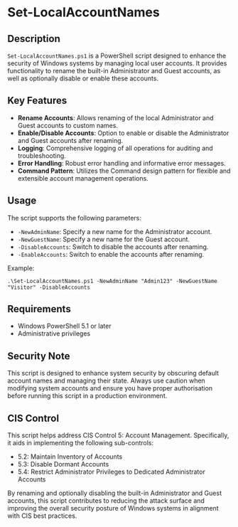 # Set-LocalAccountNames

## Description

`Set-LocalAccountNames.ps1` is a PowerShell script designed to enhance the security of Windows systems by managing local user accounts. It provides functionality to rename the built-in Administrator and Guest accounts, as well as optionally disable or enable these accounts.

## Key Features

- **Rename Accounts**: Allows renaming of the local Administrator and Guest accounts to custom names.
- **Enable/Disable Accounts**: Option to enable or disable the Administrator and Guest accounts after renaming.
- **Logging**: Comprehensive logging of all operations for auditing and troubleshooting.
- **Error Handling**: Robust error handling and informative error messages.
- **Command Pattern**: Utilizes the Command design pattern for flexible and extensible account management operations.

## Usage

The script supports the following parameters:

- `-NewAdminName`: Specify a new name for the Administrator account.
- `-NewGuestName`: Specify a new name for the Guest account.
- `-DisableAccounts`: Switch to disable the accounts after renaming.
- `-EnableAccounts`: Switch to enable the accounts after renaming.

Example:
```
.\Set-LocalAccountNames.ps1 -NewAdminName "Admin123" -NewGuestName "Visitor" -DisableAccounts
```
## Requirements

- Windows PowerShell 5.1 or later
- Administrative privileges

## Security Note

This script is designed to enhance system security by obscuring default account names and managing their state. Always use caution when modifying system accounts and ensure you have proper authorisation before running this script in a production environment.

## CIS Control

This script helps address CIS Control 5: Account Management. Specifically, it aids in implementing the following sub-controls:

- 5.2: Maintain Inventory of Accounts
- 5.3: Disable Dormant Accounts
- 5.4: Restrict Administrator Privileges to Dedicated Administrator Accounts

By renaming and optionally disabling the built-in Administrator and Guest accounts, this script contributes to reducing the attack surface and improving the overall security posture of Windows systems in alignment with CIS best practices.
